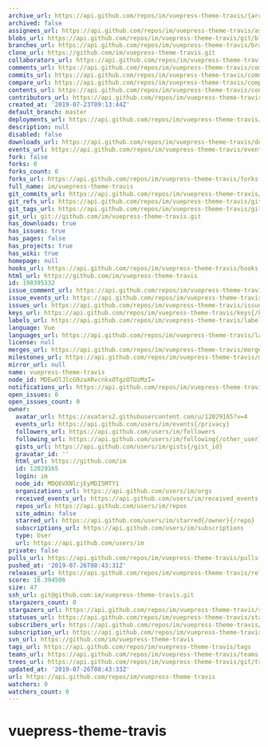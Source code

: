 ```yaml
---
archive_url: https://api.github.com/repos/im/vuepress-theme-travis/{archive_format}{/ref}
archived: false
assignees_url: https://api.github.com/repos/im/vuepress-theme-travis/assignees{/user}
blobs_url: https://api.github.com/repos/im/vuepress-theme-travis/git/blobs{/sha}
branches_url: https://api.github.com/repos/im/vuepress-theme-travis/branches{/branch}
clone_url: https://github.com/im/vuepress-theme-travis.git
collaborators_url: https://api.github.com/repos/im/vuepress-theme-travis/collaborators{/collaborator}
comments_url: https://api.github.com/repos/im/vuepress-theme-travis/comments{/number}
commits_url: https://api.github.com/repos/im/vuepress-theme-travis/commits{/sha}
compare_url: https://api.github.com/repos/im/vuepress-theme-travis/compare/{base}...{head}
contents_url: https://api.github.com/repos/im/vuepress-theme-travis/contents/{+path}
contributors_url: https://api.github.com/repos/im/vuepress-theme-travis/contributors
created_at: '2019-07-23T09:13:44Z'
default_branch: master
deployments_url: https://api.github.com/repos/im/vuepress-theme-travis/deployments
description: null
disabled: false
downloads_url: https://api.github.com/repos/im/vuepress-theme-travis/downloads
events_url: https://api.github.com/repos/im/vuepress-theme-travis/events
fork: false
forks: 0
forks_count: 0
forks_url: https://api.github.com/repos/im/vuepress-theme-travis/forks
full_name: im/vuepress-theme-travis
git_commits_url: https://api.github.com/repos/im/vuepress-theme-travis/git/commits{/sha}
git_refs_url: https://api.github.com/repos/im/vuepress-theme-travis/git/refs{/sha}
git_tags_url: https://api.github.com/repos/im/vuepress-theme-travis/git/tags{/sha}
git_url: git://github.com/im/vuepress-theme-travis.git
has_downloads: true
has_issues: true
has_pages: false
has_projects: true
has_wiki: true
homepage: null
hooks_url: https://api.github.com/repos/im/vuepress-theme-travis/hooks
html_url: https://github.com/im/vuepress-theme-travis
id: 198395332
issue_comment_url: https://api.github.com/repos/im/vuepress-theme-travis/issues/comments{/number}
issue_events_url: https://api.github.com/repos/im/vuepress-theme-travis/issues/events{/number}
issues_url: https://api.github.com/repos/im/vuepress-theme-travis/issues{/number}
keys_url: https://api.github.com/repos/im/vuepress-theme-travis/keys{/key_id}
labels_url: https://api.github.com/repos/im/vuepress-theme-travis/labels{/name}
language: Vue
languages_url: https://api.github.com/repos/im/vuepress-theme-travis/languages
license: null
merges_url: https://api.github.com/repos/im/vuepress-theme-travis/merges
milestones_url: https://api.github.com/repos/im/vuepress-theme-travis/milestones{/number}
mirror_url: null
name: vuepress-theme-travis
node_id: MDEwOlJlcG9zaXRvcnkxOTgzOTUzMzI=
notifications_url: https://api.github.com/repos/im/vuepress-theme-travis/notifications{?since,all,participating}
open_issues: 0
open_issues_count: 0
owner:
  avatar_url: https://avatars2.githubusercontent.com/u/12029165?v=4
  events_url: https://api.github.com/users/im/events{/privacy}
  followers_url: https://api.github.com/users/im/followers
  following_url: https://api.github.com/users/im/following{/other_user}
  gists_url: https://api.github.com/users/im/gists{/gist_id}
  gravatar_id: ''
  html_url: https://github.com/im
  id: 12029165
  login: im
  node_id: MDQ6VXNlcjEyMDI5MTY1
  organizations_url: https://api.github.com/users/im/orgs
  received_events_url: https://api.github.com/users/im/received_events
  repos_url: https://api.github.com/users/im/repos
  site_admin: false
  starred_url: https://api.github.com/users/im/starred{/owner}{/repo}
  subscriptions_url: https://api.github.com/users/im/subscriptions
  type: User
  url: https://api.github.com/users/im
private: false
pulls_url: https://api.github.com/repos/im/vuepress-theme-travis/pulls{/number}
pushed_at: '2019-07-26T08:43:31Z'
releases_url: https://api.github.com/repos/im/vuepress-theme-travis/releases{/id}
score: 18.394506
size: 47
ssh_url: git@github.com:im/vuepress-theme-travis.git
stargazers_count: 0
stargazers_url: https://api.github.com/repos/im/vuepress-theme-travis/stargazers
statuses_url: https://api.github.com/repos/im/vuepress-theme-travis/statuses/{sha}
subscribers_url: https://api.github.com/repos/im/vuepress-theme-travis/subscribers
subscription_url: https://api.github.com/repos/im/vuepress-theme-travis/subscription
svn_url: https://github.com/im/vuepress-theme-travis
tags_url: https://api.github.com/repos/im/vuepress-theme-travis/tags
teams_url: https://api.github.com/repos/im/vuepress-theme-travis/teams
trees_url: https://api.github.com/repos/im/vuepress-theme-travis/git/trees{/sha}
updated_at: '2019-07-26T08:43:33Z'
url: https://api.github.com/repos/im/vuepress-theme-travis
watchers: 0
watchers_count: 0
---
```

# vuepress-theme-travis
